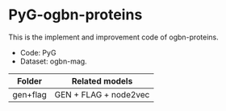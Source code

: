 # PyG-ogbn-proteins
This is the implement and improvement code of ogbn-proteins.

+ Code: PyG
+ Dataset: ogbn-mag.

|  Folder  |    Related models     |
| :------: | :-------------------: |
| gen+flag | GEN + FLAG + node2vec |